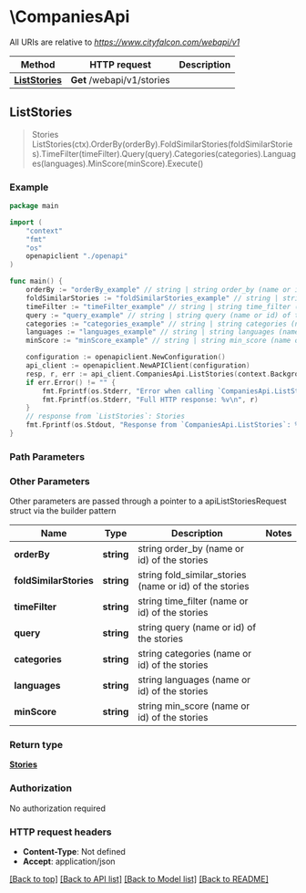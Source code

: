 # \CompaniesApi

All URIs are relative to *https://www.cityfalcon.com/webapi/v1*

Method | HTTP request | Description
------------- | ------------- | -------------
[**ListStories**](CompaniesApi.md#ListStories) | **Get** /webapi/v1/stories | 



## ListStories

> Stories ListStories(ctx).OrderBy(orderBy).FoldSimilarStories(foldSimilarStories).TimeFilter(timeFilter).Query(query).Categories(categories).Languages(languages).MinScore(minScore).Execute()





### Example

```go
package main

import (
    "context"
    "fmt"
    "os"
    openapiclient "./openapi"
)

func main() {
    orderBy := "orderBy_example" // string | string order_by (name or id) of the stories
    foldSimilarStories := "foldSimilarStories_example" // string | string fold_similar_stories (name or id) of the stories
    timeFilter := "timeFilter_example" // string | string time_filter (name or id) of the stories
    query := "query_example" // string | string query (name or id) of the stories
    categories := "categories_example" // string | string categories (name or id) of the stories (optional)
    languages := "languages_example" // string | string languages (name or id) of the stories (optional)
    minScore := "minScore_example" // string | string min_score (name or id) of the stories (optional)

    configuration := openapiclient.NewConfiguration()
    api_client := openapiclient.NewAPIClient(configuration)
    resp, r, err := api_client.CompaniesApi.ListStories(context.Background()).OrderBy(orderBy).FoldSimilarStories(foldSimilarStories).TimeFilter(timeFilter).Query(query).Categories(categories).Languages(languages).MinScore(minScore).Execute()
    if err.Error() != "" {
        fmt.Fprintf(os.Stderr, "Error when calling `CompaniesApi.ListStories``: %v\n", err)
        fmt.Fprintf(os.Stderr, "Full HTTP response: %v\n", r)
    }
    // response from `ListStories`: Stories
    fmt.Fprintf(os.Stdout, "Response from `CompaniesApi.ListStories`: %v\n", resp)
}
```

### Path Parameters



### Other Parameters

Other parameters are passed through a pointer to a apiListStoriesRequest struct via the builder pattern


Name | Type | Description  | Notes
------------- | ------------- | ------------- | -------------
 **orderBy** | **string** | string order_by (name or id) of the stories | 
 **foldSimilarStories** | **string** | string fold_similar_stories (name or id) of the stories | 
 **timeFilter** | **string** | string time_filter (name or id) of the stories | 
 **query** | **string** | string query (name or id) of the stories | 
 **categories** | **string** | string categories (name or id) of the stories | 
 **languages** | **string** | string languages (name or id) of the stories | 
 **minScore** | **string** | string min_score (name or id) of the stories | 

### Return type

[**Stories**](stories.md)

### Authorization

No authorization required

### HTTP request headers

- **Content-Type**: Not defined
- **Accept**: application/json

[[Back to top]](#) [[Back to API list]](../README.md#documentation-for-api-endpoints)
[[Back to Model list]](../README.md#documentation-for-models)
[[Back to README]](../README.md)

